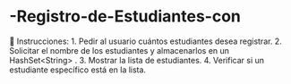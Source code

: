 # -Registro-de-Estudiantes-con
📌 Instrucciones: 1. Pedir al usuario cuántos estudiantes desea registrar. 2. Solicitar el nombre de los estudiantes y almacenarlos en un HashSet&lt;String> . 3. Mostrar la lista de estudiantes. 4. Verificar si un estudiante específico está en la lista.

